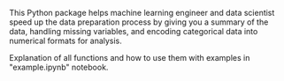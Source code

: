 This Python package helps machine learning engineer and data scientist speed up the data preparation process by giving you a summary of the data, handling missing variables, and encoding categorical data into numerical formats for analysis.

Explanation of all functions and how to use them with examples in "example.ipynb" notebook.

